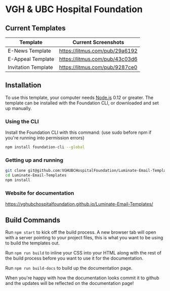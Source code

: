 # VGH & UBC Hospital Foundation

## Current Templates

Template | Current Screenshots
------------ | -------------
E-News Template | https://litmus.com/pub/29a6192
E-Appeal Template | https://litmus.com/pub/43c03d6
Invitation Template | https://litmus.com/pub/9287ce0

## Installation

To use this template, your computer needs [Node.js](https://nodejs.org/en/) 0.12 or greater. The template can be installed with the Foundation CLI, or downloaded and set up manually.

### Using the CLI

Install the Foundation CLI with this command: (use sudo before npm if you're running into permission errors)

```bash
npm install foundation-cli --global
```

### Getting up and running

```bash
git clone git@github.com:VGHUBCHospitalFoundation/Luminate-Email-Templates.git
cd Luminate-Email-Templates
npm install
```

### Website for documentation

https://vghubchospitalfoundation.github.io/Luminate-Email-Templates/

## Build Commands

Run `npm start` to kick off the build process. A new browser tab will open with a server pointing to your project files, this is what you want to be using to build the templates out.

Run `npm run build` to inline your CSS into your HTML along with the rest of the build process before you want to use it for the documentation.

Run `npm run build-docs` to build up the documentation page.

When you're happy with how the documentation looks commit it to github and the updates will be reflected on the documentation page!
